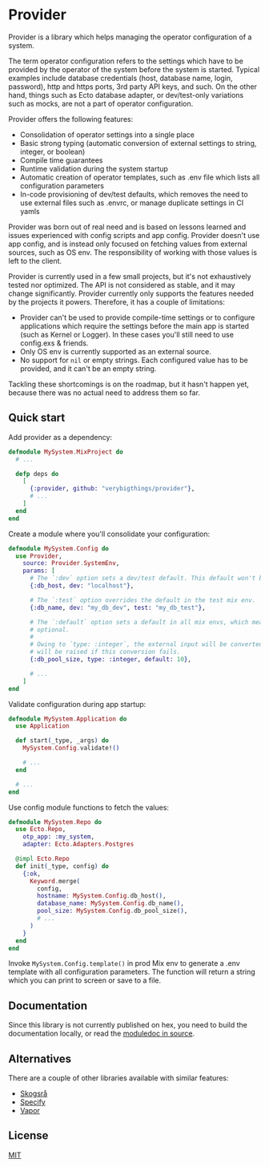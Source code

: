 # Provider

Provider is a library which helps managing the operator configuration of a system.

The term operator configuration refers to the settings which have to be provided by the operator of the system before the system is started. Typical examples include database credentials (host, database name, login, password), http and https ports, 3rd party API keys, and such. On the other hand, things such as Ecto database adapter, or dev/test-only variations such as mocks, are not a part of operator configuration.

Provider offers the following features:

- Consolidation of operator settings into a single place
- Basic strong typing (automatic conversion of external settings to string, integer, or boolean)
- Compile time guarantees
- Runtime validation during the system startup
- Automatic creation of operator templates, such as .env file which lists all configuration parameters
- In-code provisioning of dev/test defaults, which removes the need to use external files such as .envrc, or manage duplicate settings in CI yamls

Provider was born out of real need and is based on lessons learned and issues experienced with config scripts and app config. Provider doesn't use app config, and is instead only focused on fetching values from external sources, such as OS env. The responsibility of working with those values is left to the client.

Provider is currently used in a few small projects, but it's not exhaustively tested nor optimized. The API is not considered as stable, and it may change significantly. Provider currently only supports the features needed by the projects it powers. Therefore, it has a couple of limitations:

- Provider can't be used to provide compile-time settings or to configure applications which require the settings before the main app is started (such as Kernel or Logger). In these cases you'll still need to use config.exs & friends.
- Only OS env is currently supported as an external source.
- No support for `nil` or empty strings. Each configured value has to be provided, and it can't be an empty string.

Tackling these shortcomings is on the roadmap, but it hasn't happen yet, because there was no actual need to address them so far.

## Quick start

Add provider as a dependency:

```elixir
defmodule MySystem.MixProject do
  # ...

  defp deps do
    [
      {:provider, github: "verybigthings/provider"},
      # ...
    ]
  end
end
```

Create a module where you'll consolidate your configuration:

```elixir
defmodule MySystem.Config do
  use Provider,
    source: Provider.SystemEnv,
    params: [
      # The `:dev` option sets a dev/test default. This default won't be used in `:prod` mix env.
      {:db_host, dev: "localhost"},

      # The `:test` option overrides the default in the test mix env.
      {:db_name, dev: "my_db_dev", test: "my_db_test"},

      # The `:default` option sets a default in all mix envs, which means that this setting is
      # optional.
      #
      # Owing to `type: :integer`, the external input will be converted into an integer. An error
      # will be raised if this conversion fails.
      {:db_pool_size, type: :integer, default: 10},

      # ...
    ]
end
```

Validate configuration during app startup:

```elixir
defmodule MySystem.Application do
  use Application

  def start(_type, _args) do
    MySystem.Config.validate!()

    # ...
  end

  # ...
end

```

Use config module functions to fetch the values:

```elixir
defmodule MySystem.Repo do
  use Ecto.Repo,
    otp_app: :my_system,
    adapter: Ecto.Adapters.Postgres

  @impl Ecto.Repo
  def init(_type, config) do
    {:ok,
      Keyword.merge(
        config,
        hostname: MySystem.Config.db_host(),
        database_name: MySystem.Config.db_name(),
        pool_size: MySystem.Config.db_pool_size(),
        # ...
      )
    }
  end
end
```

Invoke `MySystem.Config.template()` in prod Mix env to generate a .env template with all configuration parameters. The function will return a string which you can print to screen or save to a file.

## Documentation

Since this library is not currently published on hex, you need to build the documentation locally, or read the [moduledoc in source](https://github.com/VeryBigThings/provider/blob/master/lib/provider.ex#L2).

## Alternatives

There are a couple of other libraries available with similar features:

- [Skogsrå](https://github.com/gmtprime/skogsra)
- [Specify](https://github.com/Qqwy/elixir-specify)
- [Vapor](https://github.com/keathley/vapor)

## License

[MIT](LICENSE)
